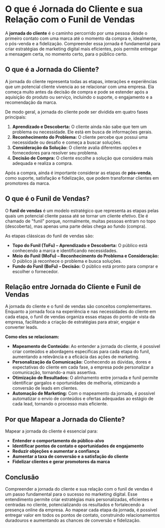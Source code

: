 # O que é Jornada do Cliente e sua Relação com o Funil de Vendas

A **jornada do cliente** é o caminho percorrido por uma pessoa desde o primeiro contato com uma marca até o momento da compra e, idealmente, o pós-venda e a fidelização. Compreender essa jornada é fundamental para criar estratégias de marketing digital mais eficientes, pois permite entregar a mensagem certa, no momento certo, para o público certo.

## O que é a Jornada do Cliente?

A jornada do cliente representa todas as etapas, interações e experiências que um potencial cliente vivencia ao se relacionar com uma empresa. Ela começa muito antes da decisão de compra e pode se estender após a aquisição do produto ou serviço, incluindo o suporte, o engajamento e a recomendação da marca.

De modo geral, a jornada do cliente pode ser dividida em quatro fases principais:

1. **Aprendizado e Descoberta:** O cliente ainda não sabe que tem um problema ou necessidade. Ele está em busca de informações gerais.
2. **Reconhecimento do Problema:** O cliente percebe que possui uma necessidade ou desafio e começa a buscar soluções.
3. **Consideração da Solução:** O cliente avalia diferentes opções e fornecedores para resolver seu problema.
4. **Decisão de Compra:** O cliente escolhe a solução que considera mais adequada e realiza a compra.

Após a compra, ainda é importante considerar as etapas de **pós-venda**, como suporte, satisfação e fidelização, que podem transformar clientes em promotores da marca.

## O que é o Funil de Vendas?

O **funil de vendas** é um modelo estratégico que representa as etapas pelas quais um potencial cliente passa até se tornar um cliente efetivo. Ele é chamado de "funil" porque, normalmente, muitas pessoas entram no topo (descoberta), mas apenas uma parte delas chega ao fundo (compra).

As etapas clássicas do funil de vendas são:

- **Topo do Funil (ToFu) – Aprendizado e Descoberta:** O público está conhecendo a marca e identificando necessidades.
- **Meio do Funil (MoFu) – Reconhecimento do Problema e Consideração:** O público já reconhece o problema e busca soluções.
- **Fundo do Funil (BoFu) – Decisão:** O público está pronto para comprar e escolher o fornecedor.

## Relação entre Jornada do Cliente e Funil de Vendas

A jornada do cliente e o funil de vendas são conceitos complementares. Enquanto a jornada foca na experiência e nas necessidades do cliente em cada etapa, o funil de vendas organiza essas etapas do ponto de vista da empresa, facilitando a criação de estratégias para atrair, engajar e converter leads.

**Como eles se relacionam:**

- **Mapeamento de Conteúdo:** Ao entender a jornada do cliente, é possível criar conteúdos e abordagens específicas para cada etapa do funil, aumentando a relevância e a eficácia das ações de marketing.
- **Personalização da Comunicação:** Conhecendo as dúvidas, dores e expectativas do cliente em cada fase, a empresa pode personalizar a comunicação, tornando-a mais assertiva.
- **Otimização de Resultados:** O alinhamento entre jornada e funil permite identificar gargalos e oportunidades de melhoria, otimizando a conversão de leads em clientes.
- **Automação de Marketing:** Com o mapeamento da jornada, é possível automatizar o envio de conteúdos e ofertas adequadas ao estágio de cada lead, tornando o processo mais eficiente.

## Por que Mapear a Jornada do Cliente?

Mapear a jornada do cliente é essencial para:

- **Entender o comportamento do público-alvo**
- **Identificar pontos de contato e oportunidades de engajamento**
- **Reduzir objeções e aumentar a confiança**
- **Aumentar a taxa de conversão e a satisfação do cliente**
- **Fidelizar clientes e gerar promotores da marca**

## Conclusão

Compreender a jornada do cliente e sua relação com o funil de vendas é um passo fundamental para o sucesso no marketing digital. Esse entendimento permite criar estratégias mais personalizadas, eficientes e centradas no cliente, potencializando os resultados e fortalecendo a presença online da empresa. Ao mapear cada etapa da jornada, é possível entregar valor em todos os pontos de contato, construindo relacionamentos duradouros e aumentando as chances de conversão e fidelização.